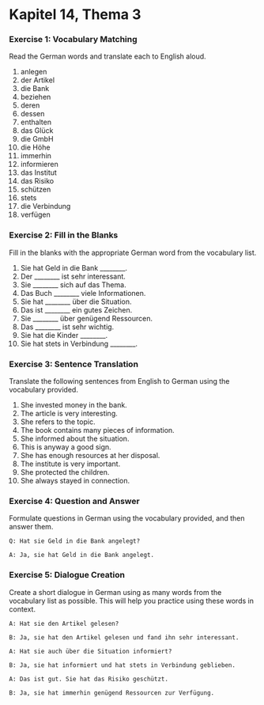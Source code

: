 # Kapitel 14, Thema 3

### Exercise 1: Vocabulary Matching

Read the German words and translate each to English aloud.

1. anlegen
2. der Artikel
3. die Bank
4. beziehen
5. deren
6. dessen
7. enthalten
8. das Glück
9. die GmbH
10. die Höhe
11. immerhin
12. informieren
13. das Institut
14. das Risiko
15. schützen
16. stets
17. die Verbindung
18. verfügen

### Exercise 2: Fill in the Blanks

Fill in the blanks with the appropriate German word from the vocabulary list.

1. Sie hat Geld in die Bank \_\_\_\_\_\_\_\_.
2. Der \_\_\_\_\_\_\_\_ ist sehr interessant.
3. Sie \_\_\_\_\_\_\_\_ sich auf das Thema.
4. Das Buch \_\_\_\_\_\_\_\_ viele Informationen.
5. Sie hat \_\_\_\_\_\_\_\_ über die Situation.
6. Das ist \_\_\_\_\_\_\_\_ ein gutes Zeichen.
7. Sie \_\_\_\_\_\_\_\_ über genügend Ressourcen.
8. Das \_\_\_\_\_\_\_\_ ist sehr wichtig.
9. Sie hat die Kinder \_\_\_\_\_\_\_\_.
10. Sie hat stets in Verbindung \_\_\_\_\_\_\_\_.

### Exercise 3: Sentence Translation

Translate the following sentences from English to German using the vocabulary provided.

1. She invested money in the bank.
2. The article is very interesting.
3. She refers to the topic.
4. The book contains many pieces of information.
5. She informed about the situation.
6. This is anyway a good sign.
7. She has enough resources at her disposal.
8. The institute is very important.
9. She protected the children.
10. She always stayed in connection.

### Exercise 4: Question and Answer

Formulate questions in German using the vocabulary provided, and then answer them.

`Q: Hat sie Geld in die Bank angelegt?`&#x20;

`A: Ja, sie hat Geld in die Bank angelegt.`

### Exercise 5: Dialogue Creation

Create a short dialogue in German using as many words from the vocabulary list as possible. This will help you practice using these words in context.

`A: Hat sie den Artikel gelesen?`&#x20;

`B: Ja, sie hat den Artikel gelesen und fand ihn sehr interessant.`&#x20;

`A: Hat sie auch über die Situation informiert?`&#x20;

`B: Ja, sie hat informiert und hat stets in Verbindung geblieben.`&#x20;

`A: Das ist gut. Sie hat das Risiko geschützt.`&#x20;

`B: Ja, sie hat immerhin genügend Ressourcen zur Verfügung.`

